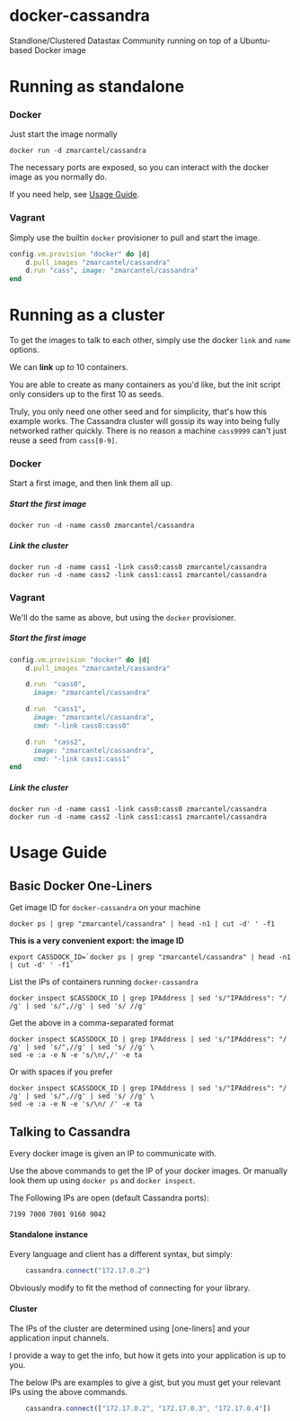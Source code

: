docker-cassandra
================

Standlone/Clustered Datastax Community running on top of a Ubuntu-based Docker image


Running as standalone
=====================

### Docker

Just start the image normally

    docker run -d zmarcantel/cassandra

The necessary ports are exposed, so you can interact with the docker image as you normally do.

If you need help, see [Usage Guide](#usage-guide).


### Vagrant

Simply use the builtin `docker` provisioner to pull and start the image.

```ruby
config.vm.provision "docker" do |d|
    d.pull_images "zmarcantel/cassandra"
    d.run "cass", image: "zmarcantel/cassandra"
end
```


Running as a cluster
====================

To get the images to talk to each other, simply use the docker `link` and `name` options.

We can __link__ up to 10 containers.

You are able to create as many containers as you'd like, but the init script only considers up to the first 10 as seeds.

Truly, you only need one other seed and for simplicity, that's how this example works. The Cassandra cluster will gossip its way into being fully networked rather quickly. There is no reason a machine `cass9999` can't just reuse a seed from `cass[0-9]`.


### Docker

Start a first image, and then link them all up.

##### Start the first image

    docker run -d -name cass0 zmarcantel/cassandra

##### Link the cluster

    docker run -d -name cass1 -link cass0:cass0 zmarcantel/cassandra
    docker run -d -name cass2 -link cass1:cass1 zmarcantel/cassandra


### Vagrant

We'll do the same as above, but using the `docker` provisioner.


##### Start the first image

```ruby
config.vm.provision "docker" do |d|
    d.pull_images "zmarcantel/cassandra"

    d.run  "cass0",
      image: "zmarcantel/cassandra"

    d.run  "cass1",
      image: "zmarcantel/cassandra",
      cmd: "-link cass0:cass0"

    d.run  "cass2",
      image: "zmarcantel/cassandra",
      cmd: "-link cass1:cass1"
end
```

##### Link the cluster

    docker run -d -name cass1 -link cass0:cass0 zmarcantel/cassandra
    docker run -d -name cass2 -link cass1:cass1 zmarcantel/cassandra



Usage Guide
===========

## Basic Docker One-Liners

Get image ID for `docker-cassandra` on your machine

    docker ps | grep "zmarcantel/cassandra" | head -n1 | cut -d' ' -f1

__This is a very convenient export: the image ID__

    export CASSDOCK_ID=`docker ps | grep "zmarcantel/cassandra" | head -n1 | cut -d' ' -f1`

List the IPs of containers running `docker-cassandra`

    docker inspect $CASSDOCK_ID | grep IPAddress | sed 's/"IPAddress": "/ /g' | sed 's/",//g' | sed 's/ //g'

Get the above in a comma-separated format

    docker inspect $CASSDOCK_ID | grep IPAddress | sed 's/"IPAddress": "/ /g' | sed 's/",//g' | sed 's/ //g' \
    sed -e :a -e N -e 's/\n/,/' -e ta

Or with spaces if you prefer

    docker inspect $CASSDOCK_ID | grep IPAddress | sed 's/"IPAddress": "/ /g' | sed 's/",//g' | sed 's/ //g' \
    sed -e :a -e N -e 's/\n/ /' -e ta


## Talking to Cassandra

Every docker image is given an IP to communicate with.

Use the above commands to get the IP of your docker images. Or manually look them up using `docker ps` and `docker inspect`.

The Following IPs are open (default Cassandra ports):

    7199 7000 7001 9160 9042

#### Standalone instance

Every language and client has a different syntax, but simply:

````js
    cassandra.connect("172.17.0.2")
````

Obviously modify to fit the method of connecting for your library.


#### Cluster

The IPs of the cluster are determined using [one-liners] and your application input channels.

I provide a way to get the info, but how it gets into your application is up to you.

The below IPs are examples to give a gist, but you must get your relevant IPs using the above commands.

````js
    cassandra.connect(["172.17.0.2", "172.17.0.3", "172.17.0.4"])
````
